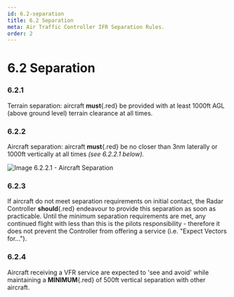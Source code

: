 ```yaml
---
id: 6.2-separation
title: 6.2 Separation
meta: Air Traffic Controller IFR Separation Rules.
order: 2
---
```


# 6.2 Separation



### 6.2.1    

Terrain separation: aircraft **must**{.red} be provided with at least 1000ft AGL (above ground level) terrain clearance at all times.

 

### 6.2.2    

Aircraft separation: aircraft **must**{.red} be no closer than 3nm laterally or 1000ft vertically at all times *(see 6.2.2.1 below).*



![Image 6.2.2.1 - Aircraft Separation](_images/manual/graphics/atc-aircraft-separation.png)



### 6.2.3

If aircraft do not meet separation requirements on initial contact, the Radar Controller **should**{.red} endeavour to provide this separation as soon as practicable. Until the minimum separation requirements are met, any continued flight with less than this is the pilots responsibility - therefore it does not prevent the Controller from offering a service (i.e. "Expect Vectors for...").



### 6.2.4   

Aircraft receiving a VFR service are expected to 'see and avoid' while maintaining a **MINIMUM**{.red} of 500ft vertical separation with other aircraft.

 

 